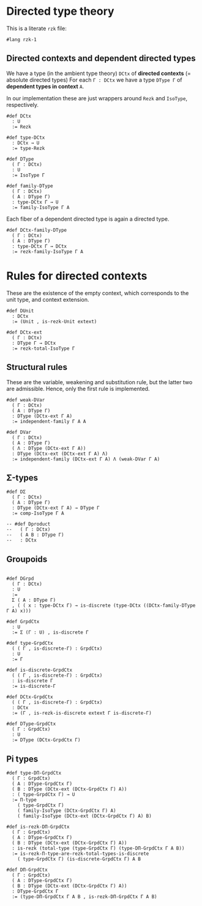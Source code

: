 # Directed type theory

This is a literate `rzk` file:

```rzk
#lang rzk-1
```

## Directed contexts and dependent directed types

We have a type (in the ambient type theory) `DCtx` of **directed contexts** (=
absolute directed types) For each `Γ : DCtx` we have a type `DType Γ` of
**dependent types in context** `A`.

In our implementation these are just wrappers around `Rezk` and `IsoType`,
respectively.

```rzk
#def DCtx
  : U
  := Rezk

#def type-DCtx
  : DCtx → U
  := type-Rezk

#def DType
  ( Γ : DCtx)
  : U
  := IsoType Γ

#def family-DType
  ( Γ : DCtx)
  ( A : DType Γ)
  : type-DCtx Γ → U
  := family-IsoType Γ A
```
Each fiber of a dependent directed type is again a directed type.

```rzk
#def DCtx-family-DType
  ( Γ : DCtx)
  ( A : DType Γ)
  : type-DCtx Γ → DCtx
  := rezk-family-IsoType Γ A
```

# Rules for directed contexts
These are the existence of the empty context, which corresponds to the unit type, and context extension.

```rzk
#def DUnit
  : DCtx
  := (Unit , is-rezk-Unit extext)

#def DCtx-ext
  ( Γ : DCtx)
  : DType Γ → DCtx
  := rezk-total-IsoType Γ
```

## Structural rules
These are the variable, weakening and substitution rule, but the latter two are admissible. Hence, only the first rule is implemented.

```rzk
#def weak-DVar
  ( Γ : DCtx)
  ( A : DType Γ)
  : DType (DCtx-ext Γ A)
  := independent-family Γ A A

#def DVar
  ( Γ : DCtx)
  ( A : DType Γ)
  ( Λ : DType (DCtx-ext Γ A))
  : DType (DCtx-ext (DCtx-ext Γ A) Λ)
  := independent-family (DCtx-ext Γ A) Λ (weak-DVar Γ A)
```

## Σ-types

```rzk
#def DΣ
  ( Γ : DCtx)
  ( A : DType Γ)
  : DType (DCtx-ext Γ A) → DType Γ
  := comp-IsoType Γ A

-- #def Dproduct
--   ( Γ : DCtx)
--   ( A B : DType Γ)
--   : DCtx
```

## Groupoids

```rzk

#def DGrpd
  ( Γ : DCtx)
  : U
  :=
  Σ ( A : DType Γ)
  , ( ( x : type-DCtx Γ) → is-discrete (type-DCtx ((DCtx-family-DType Γ A) x)))

#def GrpdCtx
  : U
  := Σ (Γ : U) , is-discrete Γ

#def type-GrpdCtx
  ( ( Γ , is-discrete-Γ) : GrpdCtx)
  : U
  := Γ

#def is-discrete-GrpdCtx
  ( ( Γ , is-discrete-Γ) : GrpdCtx)
  : is-discrete Γ
  := is-discrete-Γ

#def DCtx-GrpdCtx
  ( ( Γ , is-discrete-Γ) : GrpdCtx)
  : DCtx
  := (Γ , is-rezk-is-discrete extext Γ is-discrete-Γ)

#def DType-GrpdCtx
  ( Γ : GrpdCtx)
  : U
  := DType (DCtx-GrpdCtx Γ)
```

## Pi types

```rzk
#def type-DΠ-GrpdCtx
  ( Γ : GrpdCtx)
  ( A : DType-GrpdCtx Γ)
  ( B : DType (DCtx-ext (DCtx-GrpdCtx Γ) A))
  : ( type-GrpdCtx Γ) → U
  := Π-type
    ( type-GrpdCtx Γ)
    ( family-IsoType (DCtx-GrpdCtx Γ) A)
    ( family-IsoType (DCtx-ext (DCtx-GrpdCtx Γ) A) B)

#def is-rezk-DΠ-GrpdCtx
  ( Γ : GrpdCtx)
  ( A : DType-GrpdCtx Γ)
  ( B : DType (DCtx-ext (DCtx-GrpdCtx Γ) A))
  : is-rezk (total-type (type-GrpdCtx Γ) (type-DΠ-GrpdCtx Γ A B))
  := is-rezk-Π-type-are-rezk-total-types-is-discrete
    ( type-GrpdCtx Γ) (is-discrete-GrpdCtx Γ) A B

#def DΠ-GrpdCtx
  ( Γ : GrpdCtx)
  ( A : DType-GrpdCtx Γ)
  ( B : DType (DCtx-ext (DCtx-GrpdCtx Γ) A))
  : DType-GrpdCtx Γ
  := (type-DΠ-GrpdCtx Γ A B , is-rezk-DΠ-GrpdCtx Γ A B)
```
